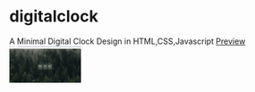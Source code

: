 # digitalclock
A Minimal Digital Clock Design in HTML,CSS,Javascript 
[Preview](https://himubey.github.io/digitalclock/)
<img src="asset/IMG/Digital Clock Preview Social.jpg" width="128"/>

